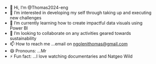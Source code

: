 - 👋 Hi, I’m @Thomas2024-eng
- 👀 I’m interested in developing my self through taking up and executing new challenges
- 🌱 I’m currently learning how to create impactful data visuals using Power BI
- 💞️ I’m looking to collaborate on any activities geared towards sustainability
- 📫 How to reach me ...email on ngolenithomas@gmail.com
- 😄 Pronouns: ...Mr
- ⚡ Fun fact: ...I love watching documentaries and Natgeo Wild

<!---
Thomas2024-eng/Thomas2024-eng is a ✨ special ✨ repository because its `README.md` (this file) appears on your GitHub profile.
You can click the Preview link to take a look at your changes.
--->
